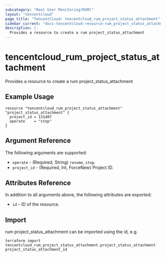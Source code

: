 ```yaml
---
subcategory: "Real User Monitoring(RUM)"
layout: "tencentcloud"
page_title: "TencentCloud: tencentcloud_rum_project_status_attachment"
sidebar_current: "docs-tencentcloud-resource-rum_project_status_attachment"
description: |-
  Provides a resource to create a rum project_status_attachment
---
```


# tencentcloud_rum_project_status_attachment

Provides a resource to create a rum project_status_attachment

## Example Usage

```hcl
resource "tencentcloud_rum_project_status_attachment" "project_status_attachment" {
  project_id = 131407
  operate    = "stop"
}
```

## Argument Reference

The following arguments are supported:

* `operate` - (Required, String) `resume`, `stop`.
* `project_id` - (Required, Int, ForceNew) Project ID.

## Attributes Reference

In addition to all arguments above, the following attributes are exported:

* `id` - ID of the resource.



## Import

rum project_status_attachment can be imported using the id, e.g.

```
terraform import tencentcloud_rum_project_status_attachment.project_status_attachment project_status_attachment_id
```

